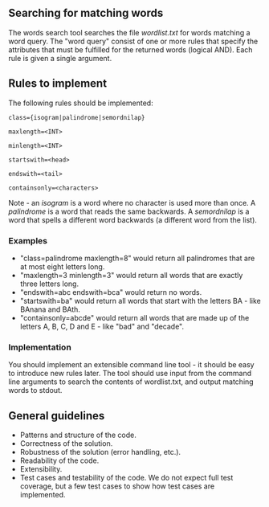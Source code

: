 ## Searching for matching words

The words search tool searches the file *wordlist.txt* for words matching a word query. The "word query" consist of one
or more rules that specify the attributes that must be fulfilled for the returned words (logical AND). Each rule is
given a single argument.

## Rules to implement

The following rules should be implemented:

    class={isogram|palindrome|semordnilap}

    maxlength=<INT>

    minlength=<INT>

    startswith=<head>

    endswith=<tail>

    containsonly=<characters>

Note - an *isogram* is a word where no character is used more than once. A *palindrome* is a word that reads the same
backwards. A *semordnilap* is a word that spells a different word backwards (a different word from the list).

### Examples

* "class=palindrome maxlength=8" would return all palindromes that are at most eight letters long.
* "maxlength=3 minlength=3" would return all words that are exactly three letters long.
* "endswith=abc endswith=bca" would return no words.
* "startswith=ba" would return all words that start with the letters BA - like BAnana and BAth.
* "containsonly=abcde" would return all words that are made up of the letters A, B, C, D and E - like "bad" and "decade".
### Implementation

You should implement an extensible command line tool - it should be easy to introduce new rules later. The tool should
use input from the command line arguments to search the contents of wordlist.txt, and output matching words to stdout.

## General guidelines

* Patterns and structure of the code.
* Correctness of the solution.
* Robustness of the solution (error handling, etc.).
* Readability of the code.
* Extensibility.
* Test cases and testability of the code. We do not expect full test coverage, but a few test cases to show how test
  cases are implemented.